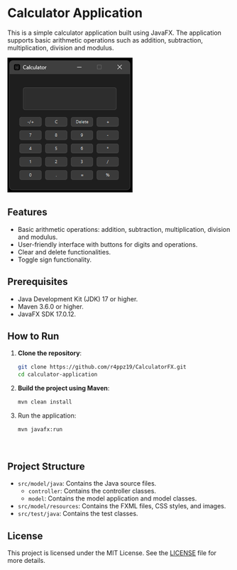 # Calculator Application

This is a simple calculator application built using JavaFX. The application supports basic arithmetic operations such as addition, subtraction, multiplication, division and modulus.

![Calculator Image](src/main/resources/image/Calculator.png)

## Features

- Basic arithmetic operations: addition, subtraction, multiplication, division and modulus.
- User-friendly interface with buttons for digits and operations.
- Clear and delete functionalities.
- Toggle sign functionality.

## Prerequisites

- Java Development Kit (JDK) 17 or higher.
- Maven 3.6.0 or higher.
- JavaFX SDK 17.0.12.

## How to Run

1. **Clone the repository**:
   ```sh
   git clone https://github.com/r4ppz19/CalculatorFX.git
   cd calculator-application
2. **Build the project using Maven**:
   ```sh
   mvn clean install

3. Run the application:
   ```sh
   mvn javafx:run
   
 
## Project Structure

- `src/model/java`: Contains the Java source files.
  - `controller`: Contains the controller classes.
  - `model`: Contains the model application and model classes.
- `src/model/resources`: Contains the FXML files, CSS styles, and images.
- `src/test/java`: Contains the test classes.

## License

This project is licensed under the MIT License. See the [LICENSE](LICENSE) file for more details.
